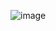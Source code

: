 ![image](https://user-images.githubusercontent.com/11519027/194054871-4d30aa79-86ab-405c-8fd3-4e658269e117.png)
